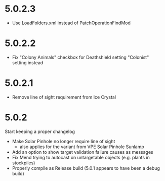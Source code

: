 # 5.0.2.3

- Use LoadFolders.xml instead of PatchOperationFindMod

# 5.0.2.2

- Fix "Colony Animals" checkbox for Deathshield setting "Colonist" setting instead

# 5.0.2.1

- Remove line of sight requirement from Ice Crystal

# 5.0.2

Start keeping a proper changelog

- Make Solar Pinhole no longer require line of sight
  - also applies for the variant from VPE Solar Pinhole Sunlamp
- Add an option to show target validation failure causes as messages
- Fix Mend trying to autocast on untargetable objects (e.g. plants in stockpiles)
- Properly compile as Release build (5.0.1 appears to have been a debug build)
